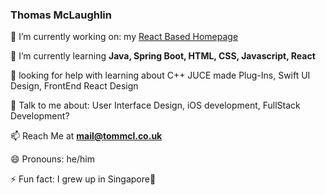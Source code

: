 ### Thomas McLaughlin


 🔭 I’m currently working on: my [React Based Homepage](https://tommcl.co.uk/)
 
🌱 I’m currently learning **Java, Spring Boot, HTML, CSS, Javascript, React**

🤔 looking for help with learning about C++ JUCE made Plug-Ins, Swift UI Design, FrontEnd React Design 

💬 Talk to me about: User Interface Design, iOS development, FullStack Development? 

📫 Reach Me at **mail@tommcl.co.uk**

😄 Pronouns: he/him

⚡ Fun fact: I grew up in Singapore📍

<!--
**mclaughlin111/mclaughlin111** is a ✨ _special_ ✨ repository because its `README.md` (this file) appears on your GitHub profile.

Here are some ideas to get you started:


-->
[]()

